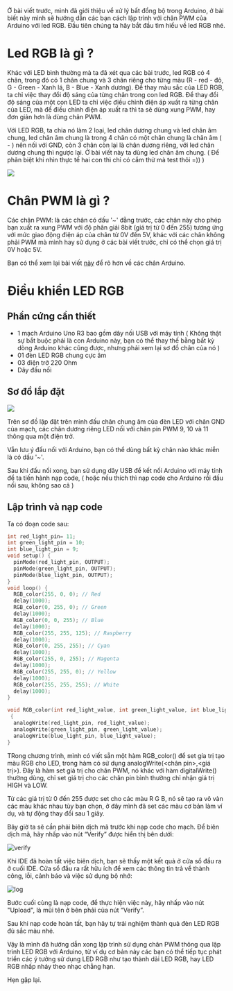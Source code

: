 Ở bài viết trước, mình đã giới thiệu về xử lý bất đồng bộ trong Arduino, ở bài biết này mình sẽ hướng dẫn các bạn cách lập trình với chân PWM của Arduino với led RGB. Đầu tiên chúng ta hãy bắt đầu tìm hiểu về led RGB nhé.

# Led RGB là gì ?

Khác với LED bình thường mà ta đã xét qua các bài trước, led RGB có 4 chân, trong đó có 1 chân chung và 3 chân riêng cho từng màu (R - red - đỏ, G - Green - Xanh lá, B - Blue - Xanh dương). Để thay màu sắc của LED RGB, ta chỉ việc thay đổi độ sáng của từng chân trong con led RGB. Để thay đổi độ sáng của một con LED ta chỉ việc điều chỉnh điện áp xuất ra từng chân của LED, mà để điều chỉnh điện áp xuất ra thì ta sẽ dùng xung PWM, hay đơn giản hơn là dùng chân PWM.

Với LED RGB, ta chia nó làm 2 loại, led chân dương chung và led chân âm chung, led chân âm chung là trong 4 chân có một chân chung là chân âm ( - ) nên nối với GND, còn 3 chân còn lại là chân dương riêng, với led chân dương chung thì ngược lại. Ở bài viết này ta dùng led chân âm chung. ( Để phân biệt khi nhìn thực tế hai con thì chỉ có cắm thử mà test thôi =)) )

![](https://images.viblo.asia/6165b62b-1828-436e-91f5-5d93d2592809.jpeg)

# Chân PWM là gì ?

Các chân PWM: là các chân có dấu '~' đằng trước, các chân này cho phép bạn xuất ra xung PWM với độ phân giải 8bit (giá trị từ 0 đến 255) tương ứng với mức giao động điện áp của chân từ 0V đến 5V, khác với các chân không phải PWM mà mình hay sử dụng ở các bài viết trước, chỉ có thể chọn giá trị 0V hoặc 5V.

Bạn có thể xem lại bài viết 	[này](https://viblo.asia/p/gioi-thieu-ve-arduino-LzD5deOOKjY) để rõ hơn về các chân Arduino.




# Điều khiển LED RGB
## Phần cứng cần thiết

* 1 mạch Arduino Uno R3 bao gồm dây nối USB với máy tính ( Không thật sự bắt buộc phải là con Arduino này, bạn có thể thay thế bằng bất kỳ dòng Arduino khác cũng được, nhưng phải xem lại sơ đồ chân của nó )
* 01 đèn LED RGB chung cực âm
* 03 điện trở 220 Ohm 
* Dây đấu nối


## Sơ đồ lắp đặt

![](https://images.viblo.asia/611125fe-0251-470a-8a07-cc679b086c62.png)

Trên sơ đồ lặp đặt trên mình đấu chân chung âm của đèn LED với chân GND của mạch, các chân dương riêng LED nối với chân pin PWM 9, 10 và 11 thông qua một điện trở. 

Vẫn lưu ý đấu nối với Arduino, bạn có thể dùng bất kỳ chân nào khác miễn là có dấu '~'.

Sau khi đấu nối xong, bạn sử dụng dây USB để kết nối Arduino với máy tính để ta tiến hành nạp code, ( hoặc nếu thích thì nạp code cho Arduino rồi đấu nối sau, không sao cả )

## Lập trình và nạp code

Ta có đoạn code sau:

```c
int red_light_pin= 11;
int green_light_pin = 10;
int blue_light_pin = 9;
void setup() {
  pinMode(red_light_pin, OUTPUT);
  pinMode(green_light_pin, OUTPUT);
  pinMode(blue_light_pin, OUTPUT);
}
void loop() {
  RGB_color(255, 0, 0); // Red
  delay(1000);
  RGB_color(0, 255, 0); // Green
  delay(1000);
  RGB_color(0, 0, 255); // Blue
  delay(1000);
  RGB_color(255, 255, 125); // Raspberry
  delay(1000);
  RGB_color(0, 255, 255); // Cyan
  delay(1000);
  RGB_color(255, 0, 255); // Magenta
  delay(1000);
  RGB_color(255, 255, 0); // Yellow
  delay(1000);
  RGB_color(255, 255, 255); // White
  delay(1000);
}

void RGB_color(int red_light_value, int green_light_value, int blue_light_value)
 {
  analogWrite(red_light_pin, red_light_value);
  analogWrite(green_light_pin, green_light_value);
  analogWrite(blue_light_pin, blue_light_value);
}
```

TRong chương trình, mình có viết sẵn một hàm RGB_color() để set gía trị tạo màu RGB cho LED, trong hàm có sử dụng analogWrite(<chân pin>,<giá trị>). Đây là hàm set giá trị cho chân PWM, nó khác với hàm digitalWrite() thường dùng, chỉ set giá trị cho các chân pin bình thường chỉ nhận giá trị HIGH và LOW.

Từ các giá trị từ 0 đến 255 được set cho các màu R G B, nó sẽ tạo ra vô vàn các màu khác nhau tùy bạn chọn, ở đây mình đã set các màu cơ bản làm ví dụ, và tự động thay đổi sau 1 giây.


Bây giờ ta sẽ cần phải biên dịch mã trước khi nạp code cho mạch. Để biên dịch mã, hãy nhấp vào nút “Verify” được hiển thị bên dưới:

![verify](https://images.viblo.asia/6121d295-5e8a-4428-99f3-42d22c59186b.png)



Khi IDE đã hoàn tất việc biên dịch, bạn sẽ thấy một kết quả ở cửa sổ đầu ra ở cuối IDE. Cửa sổ đầu ra rất hữu ích để xem các thông tin trả về thành công, lỗi, cảnh báo và việc sử dụng bộ nhớ:

![log](https://images.viblo.asia/767a82ab-219b-424b-bce1-9258b4f305cc.png)


Bước cuối cùng là nạp code, để thực hiện việc này, hãy nhấp vào nút "Upload", là mũi tên ở bên phải của nút “Verify”.

Sau khi nạp code hoàn tất, bạn hãy tự trải nghiệm thành quả đèn LED RGB đủ sắc màu nhé.

Vậy là mình đã hướng dẫn xong lập trình sử dụng chân PWM thông qua lập trình LED RGB với Arduino, từ ví dụ cơ bản này các bạn có thể tiếp tục phát triển các ý tưởng sử dụng LED RGB như tạo thành dải LED RGB, hay LED RGB nhấp nháy theo nhạc chẳng hạn.  

Hẹn gặp lại.